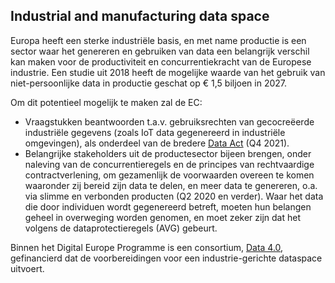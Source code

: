 ## Industrial and manufacturing data space

Europa heeft een sterke industriële basis, en met name productie is een sector waar het genereren en gebruiken van data een belangrijk verschil kan maken voor de productiviteit en concurrentiekracht van de Europese industrie. Een studie uit 2018 heeft de mogelijke waarde van het gebruik van niet-persoonlijke data in productie geschat op € 1,5 biljoen in 2027.

Om dit potentieel mogelijk te maken zal de EC:
* Vraagstukken beantwoorden t.a.v. gebruiksrechten van gecocreëerde industriële gegevens (zoals IoT data gegenereerd in industriële omgevingen), als onderdeel van de bredere [Data Act](#data-act-da) (Q4 2021).
* Belangrijke stakeholders uit de productesector bijeen brengen, onder naleving van de concurrentieregels en de principes van rechtvaardige contractverlening, om gezamenlijk de voorwaarden overeen te komen waaronder zij bereid zijn data te delen, en meer data te genereren, o.a. via slimme en verbonden producten (Q2 2020 en verder).  Waar het data die door individuen wordt gegenereerd betreft, moeten hun belangen geheel in overweging worden genomen, en moet zeker zijn dat het volgens de dataprotectieregels (AVG) gebeurt.

Binnen het Digital Europe Programme is een consortium, [Data 4.0](https://manufacturingdataspace-csa.eu/), gefinancierd dat de voorbereidingen voor een industrie-gerichte dataspace uitvoert.